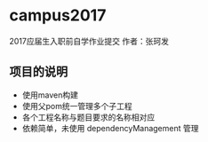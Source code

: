 # campus2017
2017应届生入职前自学作业提交
作者：张珂发
## 项目的说明
- 使用maven构建
- 使用父pom统一管理多个子工程
- 各个工程名称与题目要求的名称相对应
- 依赖简单，未使用 dependencyManagement 管理
